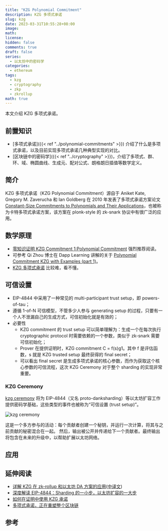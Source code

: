 ```yaml
---
title: "KZG Polynomial Commitment"
description: KZG 多项式承诺
slug: kzg
date: 2023-03-31T10:55:28+08:00
image:
math:
license:
hidden: false
comments: true
draft: false
series: 
  - 以太坊中的密码学
categories:
  - ethereum
tags:
  - kzg
  - cryptography
  - zkp
  - zkrollup
math: true
---
```


本文介绍 KZG 多项式承诺。

<!--more-->

## 前置知识

- [多项式承诺]({{< ref "../polynomial-commitments" >}}) 介绍了什么是多项式承诺，以及目前实现多项式承诺几种典型实现的对比。
- [区块链中的密码学]({{< ref "../cryptography" >}})，介绍了多项式、群、环、域、椭圆曲线、生成元、配对公式、朗格朗日插值等数学定义。

## 简介

KZG 多项式承诺（KZG Polynomial Commitment）源自于 Aniket Kate, Gregory M. Zaverucha 和 Ian Goldberg 在 2010 年发表了多项式承诺方案论文 [Constant-Size Commitments to Polynomials and Their Applications](https://www.iacr.org/archive/asiacrypt2010/6477178/6477178.pdf)，也被称为卡特多项式承诺方案，该方案在 plonk-style 的 zk-snark 协议中有很广泛的应用。

## 数学原理

- [零知识证明 KZG Commitment 1:Polynomial Commitment](https://www.youtube.com/watch?v=nkrk3jLj8Jw) 强烈推荐阅读。
- 可参考 Qi Zhou 博士在 Dapp Learning 讲解的关于 [Polynomial Commitment KZG with Examples (part 1)](https://www.youtube.com/watch?v=n4eiiCDhTes)。
- [KZG 多项式承诺](https://dankradfeist.de/ethereum/2021/10/13/kate-polynomial-commitments-mandarin.html) 比较难，看不懂。

## 可信设置

- EIP-4844 中采用了一种常见的 multi-participant trust setup，即 powers-of-tau；
- 遵循 1-of-N 可信模型，不管多少人参与 generating setup 的过程，只要有一个人不泄漏自己的生成方式，可信初始化就是有效的；
- 必要性
  - KZG commitment 的 trust setup 可以简单理解为：生成一个在每次执行 cryptographic protocol 时需要依赖的一个参数，类似于 zk-snark 需要可信初始化；
  - Prover 在提供证明时，KZG commitment C = f(s)g1。其中 f 是评估函数，s 就是 KZG trusted setup 最终获得的 final secret；
  - 可以看出 final secret 是生成多项式承诺的核心参数，而作为获取这个核心参数的可信流程，这次 KZG Ceremony 对于整个 sharding 的实现非常重要。

### KZG Ceremony

[kzg ceremony](https://ceremony.ethereum.org/) 将为 EIP-4844（又名 proto-danksharding）等以太坊扩容工作提供密码学基础，这些类型的事件也被称为“可信设置 (trust setup)”。

![kzg ceremony](https://www.chaincatcher.com/upload/image/20230130/1675042683843709.jpg)

这是一个多方参与的活动：每个贡献者创建一个秘钥，并运行一次计算，将其与之前贡献的秘密混合在一起。 然后，输出被公开并传递给下一个贡献者。最终输出将包含在未来的升级中，以帮助扩展以太坊网络。

## 应用

## 延伸阅读

- [详解 KZG 在 zk-rollup 和以太坊 DA 方案的应用](https://scroll.io/blog/kzg)([中译文](https://www.panewslab.com/zh/articledetails/cbf8uz1d.html))
- [深度解读 EIP-4844：Sharding 的一小步，以太坊扩容的一大步](https://www.chaincatcher.com/article/2086654)
- [如何在证明中使用 KZG 承诺](https://www.ethereum.cn/Technology/kzg-commitments-in-proofs)
- [多项式承诺，正在重塑整个区块链](https://web3caff.com/zh/archives/38949)

## 参考
